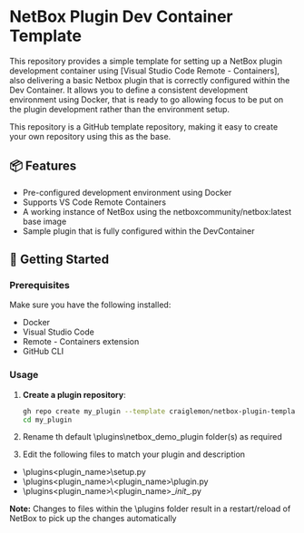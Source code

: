 # NetBox Plugin Dev Container Template

This repository provides a simple template for setting up a NetBox plugin development container using [Visual Studio Code Remote - Containers], also delivering a basic Netbox plugin that is correctly configured within the Dev Container.  It allows you to define a consistent development environment using Docker, that is ready to go allowing focus to be put on the plugin development rather than the environment setup.

This repository is a GitHub template repository, making it easy to create your own repository using this as the base.

## 📦 Features

- Pre-configured development environment using Docker
- Supports VS Code Remote Containers
- A working instance of NetBox using the netboxcommunity/netbox:latest base image
- Sample plugin that is fully configured within the DevContainer

## 🚀 Getting Started

### Prerequisites

Make sure you have the following installed:

- Docker
- Visual Studio Code
- Remote - Containers extension
- GitHub CLI

### Usage

1. **Create a plugin repository**:

   ```bash
   gh repo create my_plugin --template craiglemon/netbox-plugin-template --private
   cd my_plugin
   ```
2. Rename th default \plugins\netbox_demo_plugin folder(s) as required

3. Edit the following files to match your plugin and description
  - \plugins\<plugin_name>\setup.py
  - \plugins\<plugin_name>\\<plugin_name>\plugin.py
  - \plugins\<plugin_name>\\<plugin_name>\__init__.py

**Note:** Changes to files within the \plugins folder result in a restart/reload of NetBox to pick up the changes automatically
